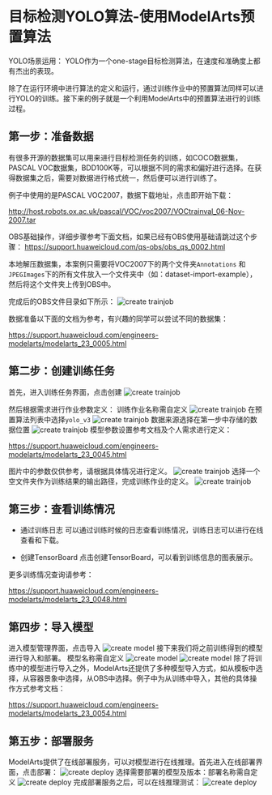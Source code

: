 # 目标检测YOLO算法-使用ModelArts预置算法

YOLO场景运用：
YOLO作为一个one-stage目标检测算法，在速度和准确度上都有杰出的表现。

除了在运行环境中进行算法的定义和运行，通过训练作业中的预置算法同样可以进行YOLO的训练。接下来的例子就是一个利用ModelArts中的预置算法进行的训练过程。

## 第一步：准备数据

有很多开源的数据集可以用来进行目标检测任务的训练，如COCO数据集，PASCAL VOC数据集，BDD100K等，可以根据不同的需求和偏好进行选择。在获得数据集之后，需要对数据进行格式统一，然后便可以进行训练了。

例子中使用的是PASCAL VOC2007，数据下载地址，点击即开始下载：

http://host.robots.ox.ac.uk/pascal/VOC/voc2007/VOCtrainval_06-Nov-2007.tar

OBS基础操作，详细步骤参考下面文档，如果已经有OBS使用基础请跳过这个步骤：
https://support.huaweicloud.com/qs-obs/obs_qs_0002.html

本地解压数据集，本案例只需要将VOC2007下的两个文件夹`Annotations` 和 `JPEGImages`下的所有文件放入一个文件夹中（如：dataset-import-example），然后将这个文件夹上传到OBS中。

完成后的OBS文件目录如下所示：
![create trainjob](./img/file_list.png)

数据准备以下面的文档为参考，有兴趣的同学可以尝试不同的数据集：

https://support.huaweicloud.com/engineers-modelarts/modelarts_23_0005.html

## 第二步：创建训练任务

首先，进入训练任务界面，点击创建
![create trainjob](./img/create_trainjob_0.png)

然后根据需求进行作业参数定义：
训练作业名称需自定义
![create trainjob](./img/create_trainjob_1.png)
在预置算法列表中选择`yolo_v3`
![create trainjob](./img/create_trainjob_2.png)
数据来源选择在第一步中存储的数据位置
![create trainjob](./img/create_trainjob_3.png)
模型参数设置参考文档及个人需求进行定义：

https://support.huaweicloud.com/engineers-modelarts/modelarts_23_0045.html

图片中的参数仅供参考，请根据具体情况进行定义。
![create trainjob](./img/create_trainjob_4.png)
选择一个空文件夹作为训练结果的输出路径，完成训练作业的定义。
![create trainjob](./img/create_trainjob_5.png)

## 第三步：查看训练情况

- 通过训练日志
可以通过训练时候的日志查看训练情况，训练日志可以进行在线查看和下载。

- 创建TensorBoard
点击创建TensorBoard，可以看到训练信息的图表展示。

更多训练情况查询请参考：

https://support.huaweicloud.com/engineers-modelarts/modelarts_23_0048.html

## 第四步：导入模型
进入模型管理界面，点击导入
![create model](./img/create_model_0.png)
接下来我们将之前训练得到的模型进行导入和部署。
模型名称需自定义
![create model](./img/create_model_1.png)
![create model](./img/create_model_2.png)
除了将训练中的模型进行导入之外，ModelArts还提供了多种模型导入方式，如从模板中选择，从容器景象中选择，从OBS中选择。例子中为从训练中导入，其他的具体操作方式参考文档：

https://support.huaweicloud.com/engineers-modelarts/modelarts_23_0054.html

## 第五步：部署服务
ModelArts提供了在线部署服务，可以对模型进行在线推理。首先进入在线部署界面，点击部署：
![create deploy](./img/create_deploy_0.png)
选择需要部署的模型及版本：部署名称需自定义
![create deploy](./img/create_deploy_1.png)
完成部署服务之后，可以在线推理测试：
![create deploy](./img/create_deploy_2.png)

